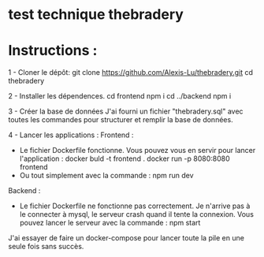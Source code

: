 # test technique thebradery

# Instructions : 

1 - Cloner le dépôt:
git clone https://github.com/Alexis-Lu/thebradery.git
cd thebradery

2 - Installer les dépendences.
cd frontend
npm i
cd ../backend
npm i

3 - Créer la base de données
J'ai fourni un fichier "thebradery.sql" avec toutes les commandes pour structurer et remplir la base de données.

4 - Lancer les applications : 
Frontend : 
- Le fichier Dockerfile fonctionne. Vous pouvez vous en servir pour lancer l'application :
docker buld -t frontend .
docker run -p 8080:8080 frontend
- Ou tout simplement avec la commande :
npm run dev

Backend : 
- Le fichier Dockerfile ne fonctionne pas correctement. Je n'arrive pas à le connecter à mysql, le serveur crash quand il tente la connexion.
Vous pouvez lancer le serveur avec la commande :
npm start

J'ai essayer de faire un docker-compose pour lancer toute la pile en une seule fois sans succès.
